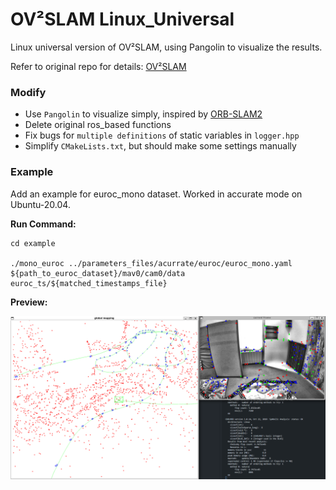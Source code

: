 # OV²SLAM Linux_Universal

Linux universal version of OV²SLAM, using Pangolin to visualize the results.

Refer to original repo for details: [OV²SLAM](https://github.com/ov2slam/ov2slam)

### Modify
- Use `Pangolin` to visualize simply, inspired by [ORB-SLAM2](https://github.com/raulmur/ORB_SLAM2)
- Delete original ros_based functions
- Fix bugs for `multiple definitions` of static variables in `logger.hpp`
- Simplify `CMakeLists.txt`, but should make some settings manually

### Example
Add an example for euroc_mono dataset. Worked in accurate mode on Ubuntu-20.04.

**Run Command:**
```
cd example

./mono_euroc ../parameters_files/acurrate/euroc/euroc_mono.yaml ${path_to_euroc_dataset}/mav0/cam0/data euroc_ts/${matched_timestamps_file}
```

**Preview:**

![euroc_mono_accurate](support_files/euroc_mono_accurate.png)

